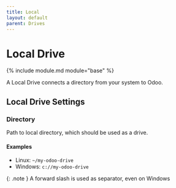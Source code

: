 ```yaml
---
title: Local
layout: default
parent: Drives
---
```


# Local Drive

{% include module.md module="base" %}

A Local Drive connects a directory from your system to Odoo.

## Local Drive Settings

### Directory

Path to local directory, which should be used as a drive.

#### Examples 
- Linux: `~/my-odoo-drive` 
- Windows: `c://my-odoo-drive`

{: .note }
A forward slash is used as separator, even on Windows